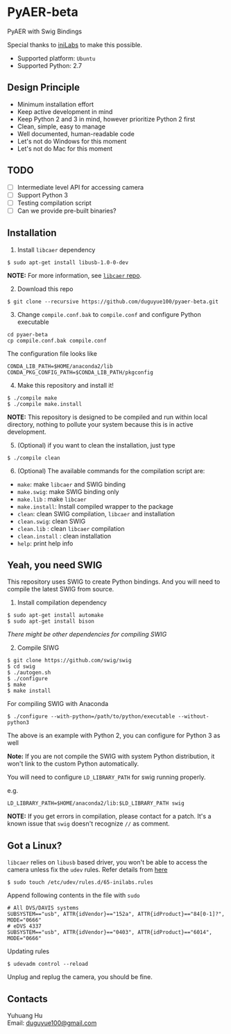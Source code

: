 # PyAER-beta

PyAER with Swig Bindings

Special thanks to [iniLabs](http://inilabs.com/) to make this possible.

+ Supported platform: `Ubuntu`
+ Supported Python: 2.7

## Design Principle

+ Minimum installation effort
+ Keep active development in mind
+ Keep Python 2 and 3 in mind, however prioritize Python 2 first
+ Clean, simple, easy to manage
+ Well documented, human-readable code
+ Let's not do Windows for this moment
+ Let's not do Mac for this moment

## TODO

+ [ ] Intermediate level API for accessing camera
+ [ ] Support Python 3
+ [ ] Testing compilation script
+ [ ] Can we provide pre-built binaries?

## Installation

1. Install `libcaer` dependency

```
$ sudo apt-get install libusb-1.0-0-dev
```

__NOTE:__ For more information, see [`libcaer` repo](https://github.com/inilabs/libcaer).

2. Download this repo

```
$ git clone --recursive https://github.com/duguyue100/pyaer-beta.git
```

3. Change `compile.conf.bak` to `compile.conf` and configure Python executable

```
cd pyaer-beta
cp compile.conf.bak compile.conf
```

The configuration file looks like

```
CONDA_LIB_PATH=$HOME/anaconda2/lib
CONDA_PKG_CONFIG_PATH=$CONDA_LIB_PATH/pkgconfig
```

4. Make this repository and install it!

```
$ ./compile make
$ ./compile make.install
```

__NOTE:__ This repository is designed to be compiled and run within local
directory, nothing to pollute your system because this is in active
development.

5. (Optional) if you want to clean the installation, just type

```
$ ./compile clean
```

6. (Optional) The available commands for the compilation script are:

+ `make`: make `libcaer` and SWIG binding
+ `make.swig`: make SWIG binding only
+ `make.lib` : make `libcaer`
+ `make.install`: Install compiled wrapper to the package
+ `clean`: clean SWIG compilation, `libcaer` and installation
+ `clean.swig`: clean SWIG
+ `clean.lib` : clean `libcaer` compilation
+ `clean.install` : clean installation
+ `help`: print help info

## Yeah, you need SWIG

This repository uses SWIG to create Python bindings. And you will need to
compile the latest SWIG from source.

1. Install compilation dependency

```
$ sudo apt-get install automake
$ sudo apt-get install bison
```

_There might be other dependencies for compiling SWIG_

2. Compile SIWG

```
$ git clone https://github.com/swig/swig
$ cd swig
$ ./autogen.sh
$ ./configure
$ make
$ make install
```

For compiling SWIG with Anaconda

```
$ ./configure --with-python=/path/to/python/executable --without-python3
```

The above is an example with Python 2, you can configure for Python 3 as well

__Note:__ If you are not compile the SWIG with system Python distribution,
it won't link to the custom Python automatically.

You will need to configure `LD_LIBRARY_PATH` for swig running properly.

e.g.

```
LD_LIBRARY_PATH=$HOME/anaconda2/lib:$LD_LIBRARY_PATH swig
```

__NOTE:__ If you get errors in compilation, please contact for a patch.
It's a known issue that `swig` doesn't recognize `//` as comment.

## Got a Linux?

`libcaer` relies on `libusb` based driver, you won't be able
to access the camera unless fix the `udev` rules. Refer details
from [here](https://inilabs.com/support/hardware/davis240/#h.eok9q1yrz7px)

```
$ sudo touch /etc/udev/rules.d/65-inilabs.rules
```

Append following contents in the file with `sudo`

```
# All DVS/DAVIS systems
SUBSYSTEM=="usb", ATTR{idVendor}=="152a", ATTR{idProduct}=="84[0-1]?", MODE="0666"
# eDVS 4337
SUBSYSTEM=="usb", ATTR{idVendor}=="0403", ATTR{idProduct}=="6014", MODE="0666"
```

Updating rules

```
$ udevadm control --reload
```

Unplug and replug the camera, you should be fine.

## Contacts

Yuhuang Hu  
Email: duguyue100@gmail.com
